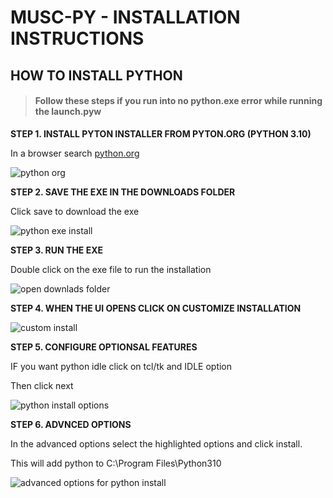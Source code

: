# MUSC-PY - INSTALLATION INSTRUCTIONS

HOW TO INSTALL PYTHON
---------------------
> #### Follow these steps if you run into no python.exe error while running the launch.pyw ####

__STEP 1. INSTALL PYTON INSTALLER FROM PYTON.ORG (PYTHON 3.10)__

In a browser search [python.org](https://www.python.org/)

![python org](https://user-images.githubusercontent.com/110911293/185777853-efc04853-189e-4abb-b74a-b5a60a6f59ed.png)

__STEP 2. SAVE THE EXE IN THE DOWNLOADS FOLDER__

Click save to download the exe

![python exe install](https://user-images.githubusercontent.com/110911293/185777990-ccabff1d-6b69-4f81-93de-d2ec6b1d2206.png)

__STEP 3. RUN THE EXE__

Double click on the exe file to run the installation

![open downlads folder](https://user-images.githubusercontent.com/110911293/185778051-908477fc-127e-468c-abd6-1aed22048d94.png)

__STEP 4. WHEN THE UI OPENS CLICK ON CUSTOMIZE INSTALLATION__

![custom install](https://user-images.githubusercontent.com/110911293/185778141-93688610-9443-4e1f-bf84-f0239cc2dbd2.png)

__STEP 5. CONFIGURE OPTIONSAL FEATURES__

IF you want python idle click on tcl/tk and IDLE option

Then click next

![python install options](https://user-images.githubusercontent.com/110911293/185778245-6d375833-957c-49e0-8494-25fa117140d4.png)

__STEP 6. ADVNCED OPTIONS__

In the advanced options select the highlighted options and click install.

This will add python to C:\Program Files\Python310

![advanced options for python install](https://user-images.githubusercontent.com/110911293/185778318-3c2b90a0-dd16-4277-9481-51dba604ad6e.png)


